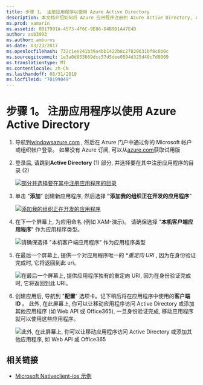 ```yaml
---
title: 步骤 1。 注册应用程序以使用 Azure Active Directory
description: 本文档介绍如何将 Azure 应用程序注册到 Azure Active Directory, 以便移动客户端可以安全地访问该应用程序。
ms.prod: xamarin
ms.assetid: 0B17991A-4573-4F6C-9E86-D4B9D1A47E4D
author: asb3993
ms.author: amburns
ms.date: 03/23/2017
ms.openlocfilehash: 732c1ee241b39a4bb1422b8c27820631bf8c6b0c
ms.sourcegitcommit: 1e3a0d853669dcc57d5dee0894d325d40c7d8009
ms.translationtype: MT
ms.contentlocale: zh-CN
ms.lasthandoff: 08/31/2019
ms.locfileid: "70199049"
---
```

# <a name="step-1-register-an-app-to-use-azure-active-directory"></a>步骤 1。 注册应用程序以使用 Azure Active Directory

1. 导航到[windowsazure.com](https://manage.windowsazure.com) , 然后在 Azure 门户中通过你的 Microsoft 帐户或组织帐户登录。 如果没有 Azure 订阅, 可以从[azure.com](https://www.azure.com)获取试用版

2. 登录后, 请跳到**Active Directory** (1) 部分, 并选择要在其中注册应用程序的目录 (2)

   [![](register-images/01.-active-directory-in-azure-portal-sml.jpg "部分并选择要在其中注册应用程序的目录")](register-images/01.-active-directory-in-azure-portal.jpg#lightbox)

3. 单击 "**添加**" 创建新应用程序, 然后选择 **"添加我的组织正在开发的应用程序**"

   [![](register-images/02.-add-new-application-sml.jpg "添加我的组织正在开发的应用程序")](register-images/02.-add-new-application.jpg#lightbox)

4. 在下一个屏幕上, 为应用命名 (例如 XAM-演示)。
   请确保选择 "**本机客户端应用程序**" 作为应用程序类型。

   ![](register-images/03.-app-name.jpg "请确保选择 \"本机客户端应用程序\" 作为应用程序类型")

5. 在最后一个屏幕上, 提供一个对应用程序唯一的 **重定向 URI* , 因为在身份验证完成时, 它将返回到此 uri。

   ![](register-images/04.-app-redirect.jpg "在最后一个屏幕上, 提供应用程序独有的重定向 URI, 因为在身份验证完成时, 它将返回到此 URI。")

6. 创建应用后, 导航到 "**配置**" 选项卡。记下稍后将在应用程序中使用的**客户端 ID** 。 此外, 在此屏幕上, 你可以让移动应用程序访问 Active Directory 或添加其他应用程序 (如 Web API 或 Office365), 一旦身份验证完成, 移动应用程序就可以使用这些应用程序。

   ![](register-images/05.-configure.jpg "此外, 在此屏幕上, 你可以让移动应用程序访问 Active Directory 或添加其他应用程序, 如 Web API 或 Office365")



## <a name="related-links"></a>相关链接

- [Microsoft Nativeclient-ios 示例](https://github.com/AzureADSamples/NativeClient-MultiTarget-DotNet)
